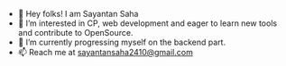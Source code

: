 - 👋 Hey folks! I am Sayantan Saha
- 👀 I’m interested in CP, web development and eager to learn new tools and contribute to OpenSource.
- 🌱 I’m currently progressing myself on the backend part.
- 📫 Reach me at sayantansaha2410@gmail.com

<!---
Sayantan1024/Sayantan1024 is a ✨ special ✨ repository because its `README.md` (this file) appears on your GitHub profile.
You can click the Preview link to take a look at your changes.
--->
